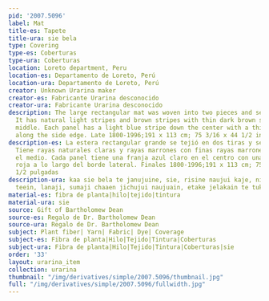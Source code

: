 ```yaml
---
pid: '2007.5096'
label: Mat
title-es: Tapete
title-ura: sie bela
type: Covering
type-es: Coberturas
type-ura: Coberturas
location: Loreto department, Peru
location-es: Departamento de Loreto, Perú
location-ura: Departamento de Loreto, Perú
creator: Unknown Urarina maker
creator-es: Fabricante Urarina desconocido
creator-ura: Fabricante Urarina desconocido
description: The large rectangular mat was woven into two pieces and sewn together.
  It has natural light stripes and brown stripes with thin dark brown stripes in the
  middle. Each panel has a light blue stripe down the center with a thin red stripe
  along the side edge. Late 1800-1996;191 x 113 cm; 75 3/16 x 44 1/2 inch
description-es: La estera rectangular grande se tejió en dos tiras y se cosieron juntas.
  Tiene rayas naturales claras y rayas marrones con finas rayas marrones oscuras en
  el medio. Cada panel tiene una franja azul claro en el centro con una delgada franja
  roja a lo largo del borde lateral. Finales 1800-1996;191 x 113 cm; 75 3/16 x 44
  1/2 pulgadas
description-ura: kaa sie bela te janujuine, sie, risine naujui kaje, nichata kulujuen
  teein, lanaji, sumaji chaaen jichujui naujuain, etake jelakain te tukuunujuine
material-es: fibra de planta|hilo|tejido|tintura
material-ura: sie
source: Gift of Bartholomew Dean
source-es: Regalo de Dr. Bartholomew Dean
source-ura: Regalo de Dr. Bartholomew Dean
subject: Plant fiber| Yarn| Fabric| Dye| Coverage
subject-es: Fibra de planta|Hilo|Tejido|Tintura|Coberturas
subject-ura: Fibra de planta|Hilo|Tejido|Tintura|Coberturas|sie
order: '33'
layout: urarina_item
collection: urarina
thumbnail: "/img/derivatives/simple/2007.5096/thumbnail.jpg"
full: "/img/derivatives/simple/2007.5096/fullwidth.jpg"
---
```

